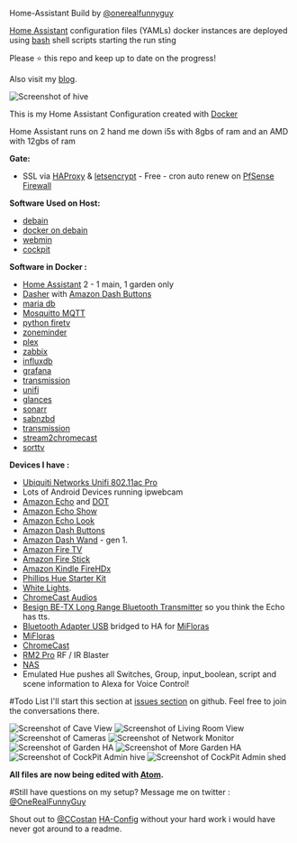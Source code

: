 Home-Assistant Build by [@onerealfunnyguy](https://twitter.com/onerealfunnyguy)

[Home Assistant](https://home-assistant.io/) configuration files (YAMLs)
docker instances are deployed using [bash](https://www.gnu.org/software/bash/) shell scripts starting the run sting

Please :star: this repo and keep up to date on the progress!

Also visit my [blog](https://onerealfunnyguy.com).

![Screenshot of hive](https://onerealfunnyguy.com/screenshots/pic1.png)

This is my Home Assistant Configuration created with [Docker](https://home-assistant.io/docs/installation/docker/)

Home Assistant runs on 2 hand me down i5s with 8gbs of ram and an AMD with 12gbs of ram

**Gate:**
* SSL via [HAProxy](http://www.haproxy.org) & [letsencrypt](https://letsencrypt.org) - Free - cron auto renew on [PfSense Firewall](http://amzn.to/2Aj7XYH)

**Software Used on Host:**
* [debain](https://www.debian.org)
* [docker on debain](https://www.docker.com/docker-debian)
* [webmin](http://www.webmin.com)
* [cockpit](http://cockpit-project.org)

**Software in Docker :**
* [Home Assistant](https://home-assistant.io/) 2 - 1 main, 1 garden only
* [Dasher](https://github.com/maddox/dasher) with [Amazon Dash Buttons](http://amzn.to/2hBiO8f)
* [maria db](https://hub.docker.com/_/mariadb/)
* [Mosquitto MQTT](https://hub.docker.com/_/eclipse-mosquitto/)
* [python firetv](https://github.com/happyleavesaoc/python-firetv)
* [zoneminder](https://www.zoneminder.com)
* [plex](https://github.com/plexinc/pms-docker)
* [zabbix](https://www.zabbix.org/wiki/Dockerized_Zabbix)
* [influxdb](https://hub.docker.com/_/influxdb/)
* [grafana](https://hub.docker.com/r/grafana/grafana/)
* [transmission](https://hub.docker.com/r/linuxserver/transmission/)
* [unifi](https://hub.docker.com/r/linuxserver/unifi/)
* [glances](https://hub.docker.com/r/nicolargo/glances/)
* [sonarr](https://hub.docker.com/r/linuxserver/sonarr/)
* [sabnzbd](https://github.com/linuxserver/docker-sabnzbd)
* [transmission](https://github.com/linuxserver/docker-transmission)
* [stream2chromecast](https://hub.docker.com/r/onerealfunnyguy/stream2cast/)
* [sorttv](https://hub.docker.com/r/onerealfunnyguy/sorttv/)


**Devices I have :**
* [Ubiquiti Networks Unifi 802.11ac Pro](http://amzn.to/2zdBR0i)
* Lots of Android Devices running ipwebcam
* [Amazon Echo](http://amzn.to/2zb9EHa) and [DOT](http://amzn.to/2h1pg7V)
* [Amazon Echo Show](http://amzn.to/2zfLayF)
* [Amazon Echo Look](http://amzn.to/2zh7w2J)
* [Amazon Dash Buttons](http://amzn.to/2hBiO8f)
* [Amazon Dash Wand](http://amzn.to/2zgb5q6) - gen 1.
* [Amazon Fire TV](http://amzn.to/2zglRMS)
* [Amazon Fire Stick](http://amzn.to/2zhCHej)
* [Amazon Kindle FireHDx](http://amzn.to/2ze7WF5)
* [Phillips Hue Starter Kit](http://amzn.to/2zcvLNo)
* [White Lights](http://amzn.to/2zicSe3).
* [ChromeCast Audios](https://store.google.com/product/chromecast_audio)
* [Besign BE-TX Long Range Bluetooth Transmitter](http://amzn.to/2yt9T3q) so you think the Echo has tts.
* [Bluetooth Adapter USB](http://amzn.to/2xYYfJ2) bridged to HA for [MiFloras](https://www.aliexpress.com/item/English-Version-Xiaomi-Mi-Flora-Monitor-Digital-Grass-Flower-Care-Soil-Water-Light-Smart-Tester/32816679268.html?spm=2114.search0104.3.10.Z9MjwH&ws_ab_test=searchweb0_0,searchweb201602_3_10152_10065_10151_10130_10068_10344_10345_10547_10342_10546_10343_10340_10341_10548_10545_10541_10307_10060_10155_10154_10056_10055_10539_10537_10536_10059_10534_10533_100031_10103_10102_5670015_10142_10107_10324_5660015_10325_10084_10083_10178_10312_10313_10314_5650015_10550_10073_10551_10552_10553_10554_10557_10558-10343_10550,searchweb201603_30,ppcSwitch_5&btsid=af539bb1-dad9-4cc2-8c39-9dc4108a66ce&algo_expid=8d64c6a4-86c2-4508-82c6-7ecfd58cbdf9-1&algo_pvid=8d64c6a4-86c2-4508-82c6-7ecfd58cbdf9)
* [MiFloras](https://www.aliexpress.com/item/English-Version-Xiaomi-Mi-Flora-Monitor-Digital-Grass-Flower-Care-Soil-Water-Light-Smart-Tester/32816679268.html?spm=2114.search0104.3.10.Z9MjwH&ws_ab_test=searchweb0_0,searchweb201602_3_10152_10065_10151_10130_10068_10344_10345_10547_10342_10546_10343_10340_10341_10548_10545_10541_10307_10060_10155_10154_10056_10055_10539_10537_10536_10059_10534_10533_100031_10103_10102_5670015_10142_10107_10324_5660015_10325_10084_10083_10178_10312_10313_10314_5650015_10550_10073_10551_10552_10553_10554_10557_10558-10343_10550,searchweb201603_30,ppcSwitch_5&btsid=af539bb1-dad9-4cc2-8c39-9dc4108a66ce&algo_expid=8d64c6a4-86c2-4508-82c6-7ecfd58cbdf9-1&algo_pvid=8d64c6a4-86c2-4508-82c6-7ecfd58cbdf9)
* [ChromeCast](https://store.google.com/product/chromecast_2015)
* [RM2 Pro](http://amzn.to/2xYJXsf) RF / IR Blaster
* [NAS](http://amzn.to/2xX29SV)
* Emulated Hue pushes all Switches, Group, input_boolean, script and scene information to Alexa for Voice Control!

#Todo List
I'll start this section at [issues section](https://github.com/onerealfunnyguy/HA-Build/issues) on github.
Feel free to join the conversations there.

![Screenshot of Cave View](https://onerealfunnyguy.com/screenshots/pic2.png)
![Screenshot of Living Room View](https://onerealfunnyguy.com/screenshots/pic3.png)
![Screenshot of Cameras](https://onerealfunnyguy.com/screenshots/pic5.png)
![Screenshot of Network Monitor](https://onerealfunnyguy.com/screenshots/pic6.png)
![Screenshot of Garden HA](https://onerealfunnyguy.com/screenshots/pic10.png)
![Screenshot of More Garden HA](https://onerealfunnyguy.com/screenshots/pic13.png)
![Screenshot of CockPit Admin hive](https://onerealfunnyguy.com/screenshots/admin1.png)
![Screenshot of CockPit Admin shed](https://onerealfunnyguy.com/screenshots/admin2.png)


**All files are now being edited with [Atom](https://atom.io/).**

#Still have questions on my setup?
Message me on twitter : [@OneRealFunnyGuy](https://twitter.com/onerealfunnyguy)

Shout out to [@CCostan](https://twitter.com/ccostan) [HA-Config](https://github.com/CCOSTAN/Home-AssistantConfig)
without your hard work i would have never got around to a readme.  
